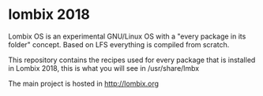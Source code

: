 lombix 2018
============

Lombix OS is an experimental GNU/Linux OS with a "every package in its
folder" concept. Based on LFS everything is compiled from scratch.

This repository contains the recipes used for every package that is
installed in Lombix 2018, this is what you will see in /usr/share/lmbx

The main project is hosted in http://lombix.org 

